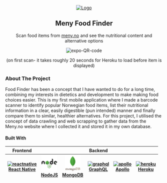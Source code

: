 <!-- PROJECT LOGO -->
<p align="center">
  <a href="https://github.com/github_username/repo_name">
    <img src="front-end\app\assets\scannerIcon.png" alt="Logo" width="80" height="80">
  </a>
  <h2 align="center">Meny Food Finder</h2>
  <p align="center">
  Scan food items from <a href="https://meny.no">meny.no</a> and see the nutritional content and alternative options 
  </p>
  <p align="center"><img src="front-end\app\assets\expo-QR-code.png" alt="expo-QR-code"></p>
  <p align="center">
  (on first scan- it takes roughly 20 seconds for Heroku to load before item is displayed)
  </p>
</p>

<!-- ABOUT THE PROJECT -->

### About The Project

Food Finder has been a concept that I have wanted to do for a long time, combining my interests in dietetics and development to make making food choices easier. This is my first mobile application where I made a barcode scanner to identify popular Norwegian food items, list their nutritional information in a clear, easily digestible (pun intended) manner and finally compare them to similar, healthier alternatives. For this project, I utilised the concept of data crawling and web scrapping to gather data from the Meny.no website where I collected it and stored it in my own database.
#### Built With

<table>
<thead>
<tr>
<th align="center">Frontend</th>
<th align="center" colspan="5">Backend</th>
</tr>
<tr>
<th><a href="https://reactnative.dev/" title="React Native" target="_blank"> <img src="https://reactnative.dev/img/header_logo.svg" title="React Native" alt="reactnative" width="50" height="50"/><br/>React Native</a></th>
<th align="center"><a href="https://nodejs.org" title="NodeJS" target="_blank"> <img src="https://raw.githubusercontent.com/devicons/devicon/master/icons/nodejs/nodejs-original-wordmark.svg" alt="nodejs" width="50" height="50"/><br/>NodeJS</a></th>
<th align="center"><a href="https://www.mongodb.com/" title="MongoDB" target="_blank"> <img src="https://raw.githubusercontent.com/devicons/devicon/master/icons/mongodb/mongodb-original-wordmark.svg" alt="mongodb" width="50" height="50"/><br/>MongoDB</a></th>
<th align="center"><a href="https://graphql.org" target="_blank"> <img src="https://www.vectorlogo.zone/logos/graphql/graphql-icon.svg" alt="graphql" width="50" height="50"/><br/>GraphQL</a></th>
<th align="center"><a href="https://www.apollographql.com/" title="Apollo" target="_blank"><img src="https://www.vectorlogo.zone/logos/apollographql/apollographql-icon.svg" alt="apollo" width="50" height="50"/><br/>Apollo</a></th>
<th align="center"><a href="https://heroku.com"  title="Heroku" target="_blank"><img src="https://www.vectorlogo.zone/logos/heroku/heroku-icon.svg" alt="heroku" width="50" height="50"/><br/>Heroku</a></th>

</tr>
</thead>
</table>

